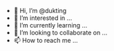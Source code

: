 - 👋 Hi, I’m @dukting
- 👀 I’m interested in ...
- 🌱 I’m currently learning ...
- 💞️ I’m looking to collaborate on ...
- 📫 How to reach me ...

<!---
dukting/dukting is a ✨ special ✨ repository because its `README.md` (this file) appears on your GitHub profile.
You can click the Preview link to take a look at your changes.
--->
